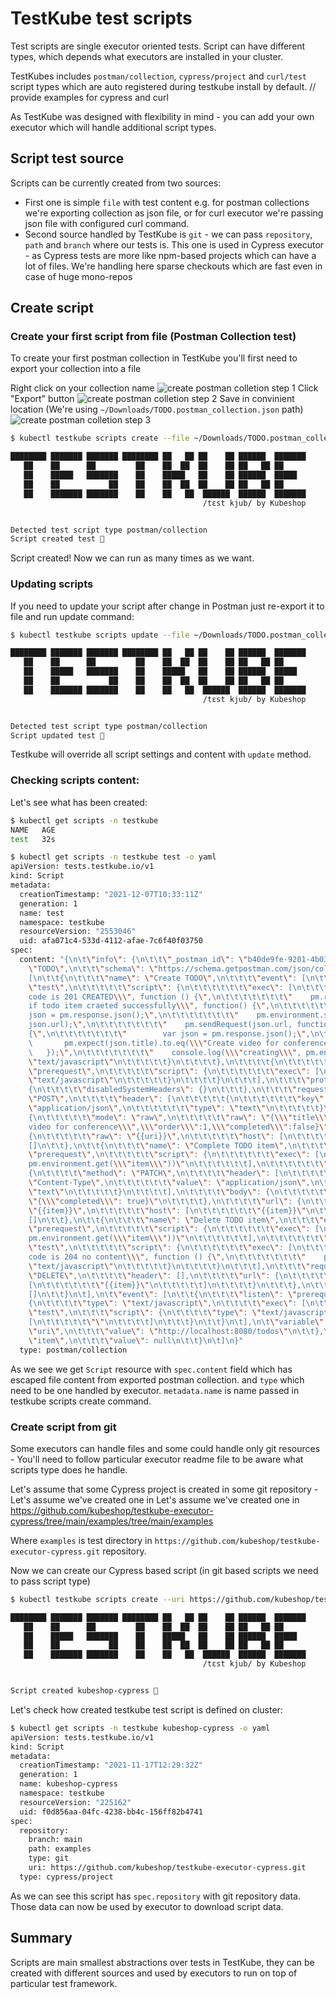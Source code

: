 # TestKube test scripts

Test scripts are single executor oriented tests. Script can have different types, which depends what executors are installed in your cluster. 

TestKubes includes `postman/collection`, `cypress/project` and `curl/test` script types which are auto registered during testkube install by default. // provide examples for cypress and  curl

As TestKube was designed with flexibility in mind - you can add your own executor which will handle additional script types. 


## Script test source

Scripts can be currently created from two sources: 
- First one is simple `file` with test content e.g. for postman collections we're exporting collection as json file, or for curl executor we're passing json file with configured curl command.
- Second source handled by TestKube is `git` - we can pass `repository`, `path` and `branch` where our tests is. This one is used in Cypress executor - as Cypress tests are more like npm-based projects which can have a lot of files. We're handling here sparse checkouts which are fast even in case of huge mono-repos 


## Create script

### Create your first script from file (Postman Collection test)

To create your first postman collection in TestKube you'll first need to export your collection into a file

Right click on your collection name
![create postman colletion step 1](img/script-create-1.png)
Click "Export" button 
![create postman colletion step 2](img/script-create-1.png)
Save in convinient location (We're using `~/Downloads/TODO.postman_collection.json` path)
![create postman colletion step 3](img/script-create-1.png)

```sh
$ kubectl testkube scripts create --file ~/Downloads/TODO.postman_collection.json --name test 

████████ ███████ ███████ ████████ ██   ██ ██    ██ ██████  ███████ 
   ██    ██      ██         ██    ██  ██  ██    ██ ██   ██ ██      
   ██    █████   ███████    ██    █████   ██    ██ ██████  █████   
   ██    ██           ██    ██    ██  ██  ██    ██ ██   ██ ██      
   ██    ███████ ███████    ██    ██   ██  ██████  ██████  ███████ 
                                           /tɛst kjub/ by Kubeshop


Detected test script type postman/collection
Script created test 🥇
```

Script created! Now we can run as many times as we want. 


### Updating scripts

If you need to update your script after change in Postman just re-export it to file and run update command: 

```sh
$ kubectl testkube scripts update --file ~/Downloads/TODO.postman_collection.json --name test 

████████ ███████ ███████ ████████ ██   ██ ██    ██ ██████  ███████ 
   ██    ██      ██         ██    ██  ██  ██    ██ ██   ██ ██      
   ██    █████   ███████    ██    █████   ██    ██ ██████  █████   
   ██    ██           ██    ██    ██  ██  ██    ██ ██   ██ ██      
   ██    ███████ ███████    ██    ██   ██  ██████  ██████  ███████ 
                                           /tɛst kjub/ by Kubeshop


Detected test script type postman/collection
Script updated test 🥇
```

Testkube will override all script settings and content with `update` method.


### Checking scripts content:


Let's see what has been created:

```sh
$ kubectl get scripts -n testkube
NAME   AGE
test   32s
```

```sh
$ kubectl get scripts -n testkube test -o yaml
apiVersion: tests.testkube.io/v1
kind: Script
metadata:
  creationTimestamp: "2021-12-07T10:33:11Z"
  generation: 1
  name: test
  namespace: testkube
  resourceVersion: "2553046"
  uid: afa071c4-533d-4112-afae-7c6f40f03750
spec:
  content: "{\n\t\"info\": {\n\t\t\"_postman_id\": \"b40de9fe-9201-4b03-8ca2-3064d9027dd6\",\n\t\t\"name\":
    \"TODO\",\n\t\t\"schema\": \"https://schema.getpostman.com/json/collection/v2.1.0/collection.json\"\n\t},\n\t\"item\":
    [\n\t\t{\n\t\t\t\"name\": \"Create TODO\",\n\t\t\t\"event\": [\n\t\t\t\t{\n\t\t\t\t\t\"listen\":
    \"test\",\n\t\t\t\t\t\"script\": {\n\t\t\t\t\t\t\"exec\": [\n\t\t\t\t\t\t\t\"pm.test(\\\"Status
    code is 201 CREATED\\\", function () {\",\n\t\t\t\t\t\t\t\"    pm.response.to.have.status(201);\",\n\t\t\t\t\t\t\t\"});\",\n\t\t\t\t\t\t\t\"\",\n\t\t\t\t\t\t\t\"\",\n\t\t\t\t\t\t\t\"pm.test(\\\"Check
    if todo item craeted successfully\\\", function() {\",\n\t\t\t\t\t\t\t\"    var
    json = pm.response.json();\",\n\t\t\t\t\t\t\t\"    pm.environment.set(\\\"item\\\",
    json.url);\",\n\t\t\t\t\t\t\t\"    pm.sendRequest(json.url, function (err, response)
    {\",\n\t\t\t\t\t\t\t\"        var json = pm.response.json();\",\n\t\t\t\t\t\t\t\"
    \       pm.expect(json.title).to.eq(\\\"Create video for conference\\\");\",\n\t\t\t\t\t\t\t\"\",\n\t\t\t\t\t\t\t\"
    \   });\",\n\t\t\t\t\t\t\t\"    console.log(\\\"creating\\\", pm.environment.get(\\\"item\\\"))\",\n\t\t\t\t\t\t\t\"})\",\n\t\t\t\t\t\t\t\"\",\n\t\t\t\t\t\t\t\"\"\n\t\t\t\t\t\t],\n\t\t\t\t\t\t\"type\":
    \"text/javascript\"\n\t\t\t\t\t}\n\t\t\t\t},\n\t\t\t\t{\n\t\t\t\t\t\"listen\":
    \"prerequest\",\n\t\t\t\t\t\"script\": {\n\t\t\t\t\t\t\"exec\": [\n\t\t\t\t\t\t\t\"\"\n\t\t\t\t\t\t],\n\t\t\t\t\t\t\"type\":
    \"text/javascript\"\n\t\t\t\t\t}\n\t\t\t\t}\n\t\t\t],\n\t\t\t\"protocolProfileBehavior\":
    {\n\t\t\t\t\"disabledSystemHeaders\": {}\n\t\t\t},\n\t\t\t\"request\": {\n\t\t\t\t\"method\":
    \"POST\",\n\t\t\t\t\"header\": [\n\t\t\t\t\t{\n\t\t\t\t\t\t\"key\": \"Content-Type\",\n\t\t\t\t\t\t\"value\":
    \"application/json\",\n\t\t\t\t\t\t\"type\": \"text\"\n\t\t\t\t\t}\n\t\t\t\t],\n\t\t\t\t\"body\":
    {\n\t\t\t\t\t\"mode\": \"raw\",\n\t\t\t\t\t\"raw\": \"{\\\"title\\\":\\\"Create
    video for conference\\\",\\\"order\\\":1,\\\"completed\\\":false}\"\n\t\t\t\t},\n\t\t\t\t\"url\":
    {\n\t\t\t\t\t\"raw\": \"{{uri}}\",\n\t\t\t\t\t\"host\": [\n\t\t\t\t\t\t\"{{uri}}\"\n\t\t\t\t\t]\n\t\t\t\t}\n\t\t\t},\n\t\t\t\"response\":
    []\n\t\t},\n\t\t{\n\t\t\t\"name\": \"Complete TODO item\",\n\t\t\t\"event\": [\n\t\t\t\t{\n\t\t\t\t\t\"listen\":
    \"prerequest\",\n\t\t\t\t\t\"script\": {\n\t\t\t\t\t\t\"exec\": [\n\t\t\t\t\t\t\t\"console.log(\\\"completing\\\",
    pm.environment.get(\\\"item\\\"))\"\n\t\t\t\t\t\t],\n\t\t\t\t\t\t\"type\": \"text/javascript\"\n\t\t\t\t\t}\n\t\t\t\t}\n\t\t\t],\n\t\t\t\"request\":
    {\n\t\t\t\t\"method\": \"PATCH\",\n\t\t\t\t\"header\": [\n\t\t\t\t\t{\n\t\t\t\t\t\t\"key\":
    \"Content-Type\",\n\t\t\t\t\t\t\"value\": \"application/json\",\n\t\t\t\t\t\t\"type\":
    \"text\"\n\t\t\t\t\t}\n\t\t\t\t],\n\t\t\t\t\"body\": {\n\t\t\t\t\t\"mode\": \"raw\",\n\t\t\t\t\t\"raw\":
    \"{\\\"completed\\\": true}\"\n\t\t\t\t},\n\t\t\t\t\"url\": {\n\t\t\t\t\t\"raw\":
    \"{{item}}\",\n\t\t\t\t\t\"host\": [\n\t\t\t\t\t\t\"{{item}}\"\n\t\t\t\t\t]\n\t\t\t\t}\n\t\t\t},\n\t\t\t\"response\":
    []\n\t\t},\n\t\t{\n\t\t\t\"name\": \"Delete TODO item\",\n\t\t\t\"event\": [\n\t\t\t\t{\n\t\t\t\t\t\"listen\":
    \"prerequest\",\n\t\t\t\t\t\"script\": {\n\t\t\t\t\t\t\"exec\": [\n\t\t\t\t\t\t\t\"console.log(\\\"deleting\\\",
    pm.environment.get(\\\"item\\\"))\"\n\t\t\t\t\t\t],\n\t\t\t\t\t\t\"type\": \"text/javascript\"\n\t\t\t\t\t}\n\t\t\t\t},\n\t\t\t\t{\n\t\t\t\t\t\"listen\":
    \"test\",\n\t\t\t\t\t\"script\": {\n\t\t\t\t\t\t\"exec\": [\n\t\t\t\t\t\t\t\"pm.test(\\\"Status
    code is 204 no content\\\", function () {\",\n\t\t\t\t\t\t\t\"    pm.response.to.have.status(204);\",\n\t\t\t\t\t\t\t\"});\"\n\t\t\t\t\t\t],\n\t\t\t\t\t\t\"type\":
    \"text/javascript\"\n\t\t\t\t\t}\n\t\t\t\t}\n\t\t\t],\n\t\t\t\"request\": {\n\t\t\t\t\"method\":
    \"DELETE\",\n\t\t\t\t\"header\": [],\n\t\t\t\t\"url\": {\n\t\t\t\t\t\"raw\": \"{{item}}\",\n\t\t\t\t\t\"host\":
    [\n\t\t\t\t\t\t\"{{item}}\"\n\t\t\t\t\t]\n\t\t\t\t}\n\t\t\t},\n\t\t\t\"response\":
    []\n\t\t}\n\t],\n\t\"event\": [\n\t\t{\n\t\t\t\"listen\": \"prerequest\",\n\t\t\t\"script\":
    {\n\t\t\t\t\"type\": \"text/javascript\",\n\t\t\t\t\"exec\": [\n\t\t\t\t\t\"\"\n\t\t\t\t]\n\t\t\t}\n\t\t},\n\t\t{\n\t\t\t\"listen\":
    \"test\",\n\t\t\t\"script\": {\n\t\t\t\t\"type\": \"text/javascript\",\n\t\t\t\t\"exec\":
    [\n\t\t\t\t\t\"\"\n\t\t\t\t]\n\t\t\t}\n\t\t}\n\t],\n\t\"variable\": [\n\t\t{\n\t\t\t\"key\":
    \"uri\",\n\t\t\t\"value\": \"http://localhost:8080/todos\"\n\t\t},\n\t\t{\n\t\t\t\"key\":
    \"item\",\n\t\t\t\"value\": null\n\t\t}\n\t]\n}"
  type: postman/collection
```

As we see we get `Script` resource with `spec.content` field which has escaped file content from exported postman collection. and `type` which need to be one handled by executor. `metadata.name` is name passed in testkube scripts create command.


### Create script from git

Some executors can handle files and some could handle only git resources - You'll need to follow particular executor readme file to be aware what scripts type does he handle. 


Let's assume that some Cypress project is created in some git repository - Let's assume we've created one in Let's assume we've created one in https://github.com/kubeshop/testkube-executor-cypress/tree/main/examples/tree/main/examples  

Where `examples` is test directory in `https://github.com/kubeshop/testkube-executor-cypress.git` repository.

Now we can create our Cypress based script (in git based scripts we need to pass script type)

```sh
$ kubectl testkube scripts create --uri https://github.com/kubeshop/testkube-executor-cypress.git --git-branch main --git-path examples --name kubeshop-cypress --type cypress/project

████████ ███████ ███████ ████████ ██   ██ ██    ██ ██████  ███████ 
   ██    ██      ██         ██    ██  ██  ██    ██ ██   ██ ██      
   ██    █████   ███████    ██    █████   ██    ██ ██████  █████   
   ██    ██           ██    ██    ██  ██  ██    ██ ██   ██ ██      
   ██    ███████ ███████    ██    ██   ██  ██████  ██████  ███████ 
                                           /tɛst kjub/ by Kubeshop


Script created kubeshop-cypress 🥇
```

Let's check how created testkube test script is defined on cluster: 

```sh
$ kubectl get scripts -n testkube kubeshop-cypress -o yaml
apiVersion: tests.testkube.io/v1
kind: Script
metadata:
  creationTimestamp: "2021-11-17T12:29:32Z"
  generation: 1
  name: kubeshop-cypress
  namespace: testkube
  resourceVersion: "225162"
  uid: f0d856aa-04fc-4238-bb4c-156ff82b4741
spec:
  repository:
    branch: main
    path: examples
    type: git
    uri: https://github.com/kubeshop/testkube-executor-cypress.git
  type: cypress/project
```

As we can see this script has `spec.repository` with git repository data. Those data can now be used by executor to download script data.

## Summary

Scripts are main smallest abstractions over tests in TestKube, they can be created with different sources and used by executors to run on top of particular test framework.


